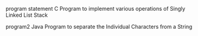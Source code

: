  program statement
 C Program to implement various operations of Singly Linked List Stack
 
 program2 
 Java Program to separate the Individual Characters from a String
